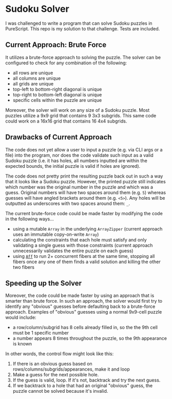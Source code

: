 # Sudoku Solver

I was challenged to write a program that can solve Sudoku puzzles in PureScript. This repo is my solution to that challenge. Tests are included.

## Current Approach: Brute Force

It utilizes a brute-force approach to solving the puzzle. The solver can be configured to check for any combination of the following:
- all rows are unique
- all columns are unique
- all grids are unique
- top-left to bottom-right diagonal is unique
- top-right to bottom-left diagonal is unique
- specific cells within the puzzle are unique

Moreover, the solver will work on any size of a Sudoku puzzle. Most puzzles utilize a 9x9 grid that contains 9 3x3 subgrids. This same code could work on a 16x16 grid that contains 16 4x4 subgrids.

## Drawbacks of Current Approach

The code does not yet allow a user to input a puzzle (e.g. via CLI args or a file) into the program, nor does the code validate such input as a valid Sudoku puzzle (i.e. it has holes, all numbers inputted are within the expected bounds, the initial puzzle is valid if holes are ignored).

The code does not pretty print the resulting puzzle back out in such a way that it looks like a Sudoku puzzle. However, the printed puzzle still indicates which number was the original number in the puzzle and which was a guess. Original numbers will have two spaces around them (e.g. ` 5 `) whereas guesses will have angled brackets around them (e.g. `<5>`). Any holes will be outputted as underscores with two spaces around them: ` _ `.

The current brute-force code could be made faster by modifying the code in the following ways...
- using a mutable `Array` in the underlying `ArrayZipper` (current approach uses an immutable copy-on-write `Array`)
- calculating the constraints that each hole must satisfy and only validating a single guess with those constraints (current approach unnecessarily validates the entire puzzle on each guess)
- using [`Aff`](https://pursuit.purescript.org/packages/purescript-aff/5.1.2/docs/Effect.Aff#t:Aff) to run 2+ concurrent fibers at the same time, stopping all fibers once any one of them finds a valid solution and killing the other two fibers

## Speeding up the Solver

Moreover, the code could be made faster by using an approach that is smarter than brute force. In such an approach, the solver would first try to identify any "obvious" guesses before defaulting back to a brute-force approach. Examples of "obvious" guesses using a normal 9x9-cell puzzle would include:
- a row/column/subgrid has 8 cells already filled in, so the the 9th cell must be 1 specific number
- a number appears 8 times throughout the puzzle, so the 9th appearance is known

In other words, the control flow might look like this:
1. If there is an obvious guess based on rows/columns/subgrids/appearances, make it and loop
2. Make a guess for the next possible hole.
3. If the guess is valid, loop. If it's not, backtrack and try the next guess.
4. If we backtrack to a hole that had an original "obvious" guess, the puzzle cannot be solved because it's invalid.

